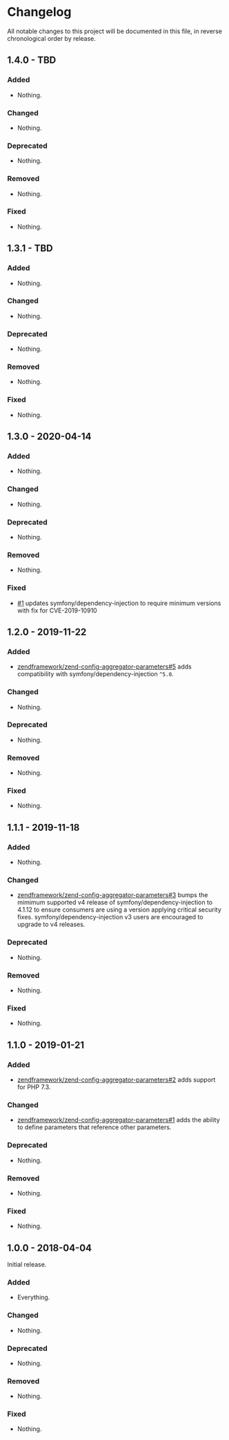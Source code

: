 # Changelog

All notable changes to this project will be documented in this file, in reverse chronological order by release.

## 1.4.0 - TBD

### Added

- Nothing.

### Changed

- Nothing.

### Deprecated

- Nothing.

### Removed

- Nothing.

### Fixed

- Nothing.

## 1.3.1 - TBD

### Added

- Nothing.

### Changed

- Nothing.

### Deprecated

- Nothing.

### Removed

- Nothing.

### Fixed

- Nothing.

## 1.3.0 - 2020-04-14

### Added

- Nothing.

### Changed

- Nothing.

### Deprecated

- Nothing.

### Removed

- Nothing.

### Fixed

- [#1](https://github.com/laminas/laminas-config-aggregator-parameters/pull/1) updates symfony/dependency-injection to require minimum versions with fix for CVE-2019-10910 

## 1.2.0 - 2019-11-22

### Added

- [zendframework/zend-config-aggregator-parameters#5](https://github.com/zendframework/zend-config-aggregator-parameters/pull/5) adds compatibility with symfony/dependency-injection `^5.0`.

### Changed

- Nothing.

### Deprecated

- Nothing.

### Removed

- Nothing.

### Fixed

- Nothing.

## 1.1.1 - 2019-11-18

### Added

- Nothing.

### Changed

- [zendframework/zend-config-aggregator-parameters#3](https://github.com/zendframework/zend-config-aggregator-parameters/pull/3) bumps the mimimum supported v4 release of symfony/dependency-injection to 4.1.12 to ensure consumers are using a version applying critical security fixes. symfony/dependency-injection v3 users are encouraged to upgrade to v4 releases.

### Deprecated

- Nothing.

### Removed

- Nothing.

### Fixed

- Nothing.

## 1.1.0 - 2019-01-21

### Added

- [zendframework/zend-config-aggregator-parameters#2](https://github.com/zendframework/zend-config-aggregator-parameters/pull/2) adds support for PHP 7.3.

### Changed

- [zendframework/zend-config-aggregator-parameters#1](https://github.com/zendframework/zend-config-aggregator-parameters/pull/1) adds the ability to define parameters that reference other parameters.

### Deprecated

- Nothing.

### Removed

- Nothing.

### Fixed

- Nothing.

## 1.0.0 - 2018-04-04

Initial release.

### Added

- Everything.

### Changed

- Nothing.

### Deprecated

- Nothing.

### Removed

- Nothing.

### Fixed

- Nothing.

